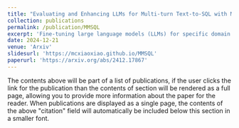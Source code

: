 ```yaml
---
title: "Evaluating and Enhancing LLMs for Multi-turn Text-to-SQL with Multiple Question Types"
collection: publications
permalink: /publication/MMSQL
excerpt: 'Fine-tuning large language models (LLMs) for specific domain tasks has achieved great success in Text-to-SQL tasks. However, these fine-tuned models often face challenges with multi-turn Text-to-SQL tasks caused by ambiguous or unanswerable questions. It is desired to enhance LLMs to handle multiple types of questions in multi-turn Text-to-SQL tasks. To address this, we propose a novel data augmentation method, called QDA-SQL, which generates multiple types of multi-turn Q&A pairs using LLMs. In QDA-SQL, we introduce a method incorporating validation and correction mechanisms to handle complex multi-turn Text-to-SQL tasks. Experimental results demonstrate that QDA-SQL enables fine-tuned models to exhibit higher performance on SQL statement accuracy and enhances their ability to handle complex, unanswerable questions in multi-turn Text-to-SQL tasks. The generation script and test set are released at [Github](https://github.com/mcxiaoxiao/QDA-SQL).'
date: 2024-12-21
venue: 'Arxiv'
slidesurl: 'https://mcxiaoxiao.github.io/MMSQL'
paperurl: 'https://arxiv.org/abs/2412.17867'
---
```


The contents above will be part of a list of publications, if the user clicks the link for the publication than the contents of section will be rendered as a full page, allowing you to provide more information about the paper for the reader. When publications are displayed as a single page, the contents of the above "citation" field will automatically be included below this section in a smaller font.

